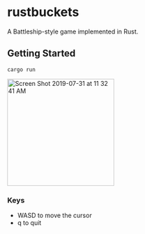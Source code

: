 # rustbuckets
A Battleship-style game implemented in Rust.

## Getting Started

```
cargo run
```

<img width="245" alt="Screen Shot 2019-07-31 at 11 32 41 AM" src="https://user-images.githubusercontent.com/2590422/62225711-ff328000-b386-11e9-81aa-f4ae3b151c7b.png">

### Keys

- WASD to move the cursor
- q to quit
